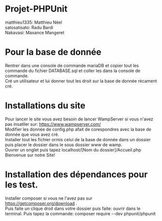# Projet-PHPUnit
matthieu1335: Matthieu Néel <br/>
satosatisato: Radu Bardi <br/>
Nakavasi: Maxance Mangeret <br/>

Pour la base de donnée
=
Rentrer dans une console de commande mariaDB et copier tout les commande du fichier DATABASE.sql et coller les dans la console de commande.<br/>
Cré un utilisateur et lui donner tout les droit sur la base de donnée récament cré.</br>

Installations du site
=
Pour lancer le site vous avez besoin de lancer WampServer si vous n'avez pas insatller sur: https://www.wampserver.com/ </br>
Modifier les donnée de config.php afait de corespondres avec la base de donnée que vous avez cré.</br>
Installer tout les fichier ormis celui de la base de donnée dans un dossier puis placer le dossier dans le sous dossier www de wamp.</br>
Ouvrer un onglet puis tapez localhost/[Nom du dossier]/Accueil.php </br>
Bienvenue sur notre Site!

Installation des dépendances pour les test.
=
Installer composer si vous ne l'avez pas sur https://getcomposer.org/download . </br>
Puis faite un clique droit dans votre dossier puis faite: ouvrir dans le terminal. Puis tapez la commande: composer require --dev phpunit/phpunit </br> 
